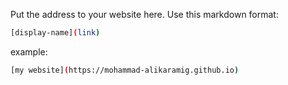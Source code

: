 Put the address to your website here. Use this markdown format:

```bash
[display-name](link)
```

example:
```bash
[my website](https://mohammad-alikaramig.github.io)
```